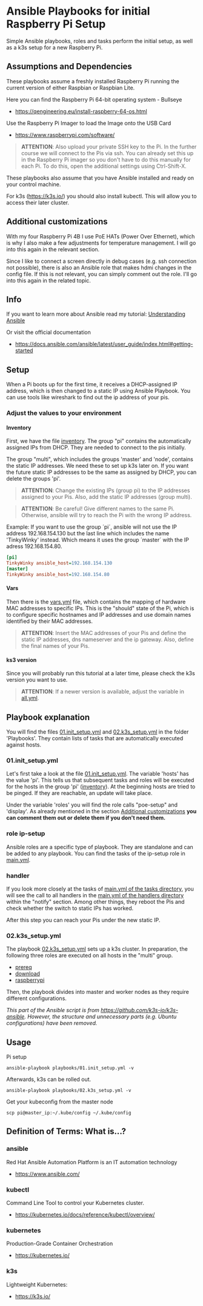 # Ansible Playbooks for initial Raspberry Pi Setup
Simple Ansible playbooks, roles and tasks perform the initial setup, as well as a k3s setup for a new Raspberry Pi.


## Assumptions and Dependencies
These playbooks assume a freshly installed Raspberry Pi running the current version of either Raspbian or Raspbian Lite.

Here you can find the Raspberry Pi 64-bit operating system - Bullseye
- https://qengineering.eu/install-raspberry-64-os.html

Use the Raspberry Pi Imager to load the Image onto the USB Card
- https://www.raspberrypi.com/software/
>**ATTENTION**: Also upload your private SSH key to the Pi. In the further course we will connect to the Pis via ssh. You can already set this up in the Raspberry Pi imager so you don't have to do this manually for each Pi. To do this, open the additional settings using Ctrl-Shift-X.

These playbooks also assume that you have Ansible installed and ready on your control machine.

For k3s (https://k3s.io/) you should also install kubectl. This will allow you to access their later cluster.

## Additional customizations

With my four Raspberry Pi 4B I use PoE HATs (Power Over Ethernet), which is why I also make a few adjustments for temperature management. I will go into this again in the relevant section. 

Since I like to connect a screen directly in debug cases (e.g. ssh connection not possible), there is also an Ansible role that makes hdmi changes in the config file. If this is not relevant, you can simply comment out the role. I'll go into this again in the related topic.

## Info

If you want to learn more about Ansible read my tutorial:
[Understanding Ansible](documentation/ansible.md)

Or visit the official documentation
* https://docs.ansible.com/ansible/latest/user_guide/index.html#getting-started


## Setup
When a Pi boots up for the first time, it receives a DHCP-assigned IP address, which is then changed to a static IP using Ansible Playbook.
You can use tools like wireshark to find out the ip address of your pis.

### Adjust the values to your environment

#### Inventory

First, we have the file [inventory](inventory). 
The group "pi" contains the automatically assigned IPs from DHCP. They are needed to connect to the pis initially.  

The group "multi", which includes the groups 'master' and 'node', contains the static IP addresses. We need these to set up k3s later on. If you want the future static IP addresses to be the same as assigned by DHCP, you can delete the groups 'pi'. 

>**ATTENTION**: Change the existing IPs (group pi) to the IP addresses assigned to your Pis. Also, add the static IP addresses (group multi).

>**ATTENTION**: Be careful! Give different names to the same Pi. Otherwise, ansible will try to reach the Pi with the wrong IP address.

Example: If you want to use the group ´pi´, ansible will not use the IP address 192.168.154.130 but the last line which includes the name 'TinkyWinky' instead. Which means it uses the group ´master´ with the IP adress 192.168.154.80.  

``` ini
[pi]
TinkyWinky ansible_host=192.168.154.130
[master]
TinkyWinky ansible_host=192.168.154.80
```

#### Vars
Then there is the [vars.yml](role/ip-setup/vars/main.yml) file, which contains the mapping of hardware MAC addresses to specific IPs.
This is the "should" state of the Pi, which is to configure specific hostnames and IP addresses and use domain names identified by their MAC addresses.

>**ATTENTION**: Insert the MAC addresses of your Pis and define the static IP addresses, dns nameserver and the ip gateway. Also, define the final names of your Pis.

#### ks3 version
Since you will probably run this tutorial at a later time, please check the k3s version you want to use.
>**ATTENTION**: If a newer version is available, adjust the variable in [all.yml](group_vars/all.yml).


## Playbook explanation
You will find the files [01.init_setup.yml](playbooks/01.init_setup.yml) and [02.k3s_setup.yml](playbooks/02.k3s_setup.yml) in the folder 'Playbooks'. They contain lists of tasks that are automatically executed against hosts. 

### 01.init_setup.yml
Let's first take a look at the file [01.init_setup.yml](playbooks/01.init_setup.yml). The variable 'hosts' has the value 'pi'. This tells us that subsequent tasks and roles will be executed for the hosts in the group 'pi' ([inventory](inventory)). At the beginning hosts are tried to be pinged. If they are reachable, an update will take place.

Under the variable 'roles' you will find the role calls "poe-setup" and 'display'. As already mentioned in the section [Additional customizations](#additional-customizations) **you can comment them out or delete them if you don't need them.** 

### role ip-setup
Ansible roles are a specific type of playbook. They are standalone and can be added to any playbook. You can find the tasks of the ip-setup role in [main.yml](role/ip-setup/tasks/main.yml). 

### handler
If you look more closely at the tasks of [main.yml of the tasks directory](role/ip-setup/tasks/main.yml), you will see the call to all handlers in the [main.yml of the handlers directory](role/ip-setup/handlers/main.yml) within the "notify" section. Among other things, they reboot the Pis and check whether the switch to static IPs has worked.

After this step you can reach your Pis under the new static IP. 

### 02.k3s_setup.yml

The playbook [02.k3s_setup.yml](playbooks/02.k3s_setup.yml) sets up a k3s cluster. In preparation, the following three roles are executed on all hosts in the "multi" group.
    
- [prereq](role/k3s-setup/prereq/tasks/main.yml)
- [download](role/k3s-setup/download/tasks/main.yml)
- [raspberrypi](role/k3s-setup/raspberrypi/tasks/main.yml)

Then, the playbook divides into master and worker nodes as they require different configurations. 

*This part of the Ansible script is from https://github.com/k3s-io/k3s-ansible. However, the structure and unnecessary parts (e.g. Ubuntu configurations) have been removed.*



## Usage

Pi setup
``` 
ansible-playbook playbooks/01.init_setup.yml -v
```

Afterwards, k3s can be rolled out. 
```
ansible-playbook playbooks/02.k3s_setup.yml -v
```

Get your kubeconfig from the master node
```
scp pi@master_ip:~/.kube/config ~/.kube/config
```

## Definition of Terms: What is...?

### ansible
Red Hat Ansible Automation Platform is an IT automation technology
- https://www.ansible.com/

### kubectl
Command Line Tool to control your Kubernetes cluster.
- https://kubernetes.io/docs/reference/kubectl/overview/

### kubernetes
Production-Grade Container Orchestration
- https://kubernetes.io/

### k3s
Lightweight Kubernetes:
- https://k3s.io/
